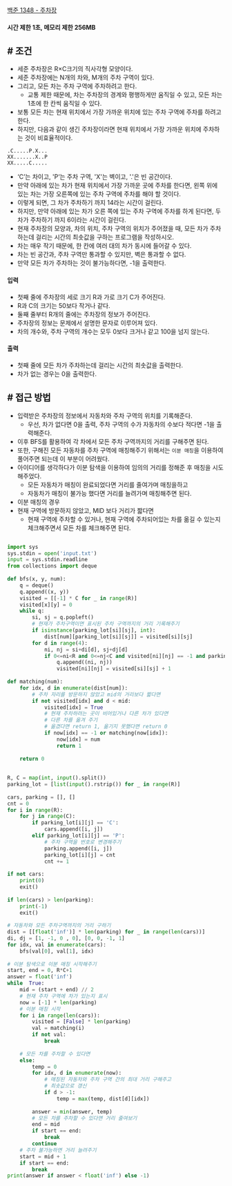 
[백준 1348 - 주차장](https://www.acmicpc.net/problem/1348)


#### **시간 제한 1초, 메모리 제한 256MB**


## **# 조건**

- 세준 주차장은 R×C크기의 직사각형 모양이다. 
- 세준 주차장에는 N개의 차와, M개의 주차 구역이 있다. 
- 그리고, 모든 차는 주차 구역에 주차하려고 한다. 
	- 교통 제한 때문에, 차는 주차장의 경계와 평행하게만 움직일 수 있고, 모든 차는 1초에 한 칸씩 움직일 수 있다.
- 보통 모든 차는 현재 위치에서 가장 가까운 위치에 있는 주차 구역에 주차를 하려고 한다. 
- 하지만, 다음과 같이 생긴 주차장이라면 현재 위치에서 가장 가까운 위치에 주차하는 것이 비효율적이다.

```
.C.....P.X...
XX.......X..P
XX.....C.....
```

- ‘C’는 차이고, 'P‘는 주차 구역, 'X'는 벽이고, '.'은 빈 공간이다.
- 만약 아래에 있는 차가 현재 위치에서 가장 가까운 곳에 주차를 한다면, 왼쪽 위에 있는 차는 가장 오른쪽에 있는 주차 구역에 주차를 해야 할 것이다. 
- 이렇게 되면, 그 차가 주차하기 까지 14라는 시간이 걸린다. 
- 하지만, 만약 아래에 있는 차가 오른 쪽에 있는 주차 구역에 주차를 하게 된다면, 두 차가 주차하기 까지 6이라는 시간이 걸린다.
- 현재 주차장의 모양과, 차의 위치, 주차 구역의 위치가 주어졌을 때, 모든 차가 주차하는데 걸리는 시간의 최솟값을 구하는 프로그램을 작성하시오. 
- 차는 매우 작기 때문에, 한 칸에 여러 대의 차가 동시에 들어갈 수 있다. 
- 차는 빈 공간과, 주차 구역만 통과할 수 있지만, 벽은 통과할 수 없다.
- 만약 모든 차가 주차하는 것이 불가능하다면, -1을 출력한다.


#### **입력**
- 첫째 줄에 주차장의 세로 크기 R과 가로 크기 C가 주어진다. 
- R과 C의 크기는 50보다 작거나 같다. 
- 둘째 줄부터 R개의 줄에는 주차장의 정보가 주어진다. 
- 주차장의 정보는 문제에서 설명한 문자로 이루어져 있다. 
- 차의 개수와, 주차 구역의 개수는 모두 0보다 크거나 같고 100을 넘지 않는다.


#### **출력**
- 첫째 줄에 모든 차가 주차하는데 걸리는 시간의 최솟값을 출력한다.
- 차가 없는 경우는 0을 출력한다.


## **# 접근 방법**

- 입력받은 주차장의 정보에서 자동차와 주차 구역의 위치를 기록해준다.
	- 우선, 차가 없다면 0을 출력, 주차 구역의 수가 자동차의 수보다 적다면 -1을 출력해준다.
- 이후 BFS를 활용하여 각 차에서 모든 주차 구역까지의 거리를 구해주면 된다.
- 또한, 구해진 모든 자동차를 주차 구역에 매칭해주기 위해서는 `이분 매칭`을 이용하여 풀어주면 되는데 이 부분이 어려웠다.
- 아이디어를 생각하다가 이분 탐색을 이용하여 임의의 거리를 정해준 후 매칭을 시도해주었다.
	- 모든 자동차가 매칭이 완료되었다면 거리를 줄여가며 매칭을하고
	- 자동차가 매칭이 불가능 했다면 거리를 늘려가며 매칭해주면 된다.
- 이분 매칭의 경우 
- 현재 구역에 방문하지 않았고, MID 보다 거리가 짧다면
	- 현재 구역에 주차할 수 있거나, 현재 구역에 주차되어있는 차를 옮길 수 있는지 체크해주면서 모든 차를 체크해주면 된다. 

```PYTHON

import sys  
sys.stdin = open('input.txt')  
input = sys.stdin.readline  
from collections import deque  
  
def bfs(x, y, num):  
    q = deque()  
    q.append((x, y))  
    visited = [[-1] * C for _ in range(R)]  
    visited[x][y] = 0  
    while q:  
        si, sj = q.popleft()  
        # 현재가 주차구역이면 표시된 주차 구역까지의 거리 기록해주기  
        if isinstance(parking_lot[si][sj], int):  
            dist[num][parking_lot[si][sj]] = visited[si][sj]  
        for d in range(4):  
            ni, nj = si+di[d], sj+dj[d]  
            if 0<=ni<R and 0<=nj<C and visited[ni][nj] == -1 and parking_lot[ni][nj] != 'X':  
                q.append((ni, nj))  
                visited[ni][nj] = visited[si][sj] + 1  
  
def matching(num):  
    for idx, d in enumerate(dist[num]):  
        # 주차 자리를 방문하지 않았고 mid의 거리보다 짧다면  
        if not visited[idx] and d < mid:  
            visited[idx] = True  
            # 현재 주차하려는 곳이 비어있거나 다른 차가 있다면  
            # 다른 차를 옮겨 주기            
            # 옮겼다면 return 1, 옮기지 못했다면 return 0            
            if now[idx] == -1 or matching(now[idx]):  
                now[idx] = num  
                return 1  
  
    return 0  
  
  
R, C = map(int, input().split())  
parking_lot = [list(input().rstrip()) for _ in range(R)]  
  
cars, parking = [], []  
cnt = 0  
for i in range(R):  
    for j in range(C):  
        if parking_lot[i][j] == 'C':  
            cars.append([i, j])  
        elif parking_lot[i][j] == 'P':  
            # 주차 구역을 번호로 변경해주기  
            parking.append([i, j])  
            parking_lot[i][j] = cnt  
            cnt += 1  
  
if not cars:  
    print(0)  
    exit()  
  
if len(cars) > len(parking):  
    print(-1)  
    exit()  
  
# 자동차와 모든 주차구역까지의 거리 구하기  
dist = [[float('inf')] * len(parking) for _ in range(len(cars))]  
di, dj = [1, -1, 0 , 0], [0, 0, -1, 1]  
for idx, val in enumerate(cars):  
    bfs(val[0], val[1], idx)  
  
# 이분 탐색으로 이분 매칭 시작해주기  
start, end = 0, R*C+1  
answer = float('inf')  
while  True:  
    mid = (start + end) // 2  
    # 현재 주차 구역에 차가 있는지 표시  
    now = [-1] * len(parking)  
    # 이분 매칭 시작  
    for i in range(len(cars)):  
        visited = [False] * len(parking)  
        val = matching(i)  
        if not val:  
            break  
  
    # 모든 차를 주차할 수 있다면  
    else:  
        temp = 0  
        for idx, d in enumerate(now):  
            # 매칭된 자동차와 주차 구역 간의 최대 거리 구해주고  
            # 최솟값으로 갱신            
            if d > -1:  
                temp = max(temp, dist[d][idx])  
  
        answer = min(answer, temp)  
        # 모든 차를 주차할 수 있다면 거리 줄여보기  
        end = mid  
        if start == end:  
            break  
        continue  
    # 주차 불가능하면 거리 늘려주기  
    start = mid + 1  
    if start == end:  
        break  
print(answer if answer < float('inf') else -1)
```